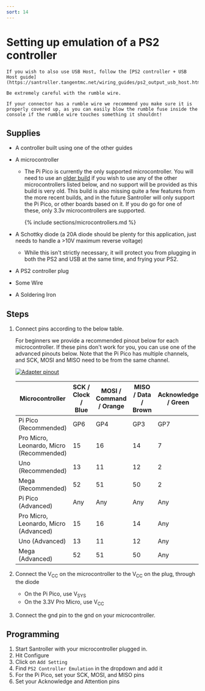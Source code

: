 ```yaml
---
sort: 14
---
```


# Setting up emulation of a PS2 controller

```danger
If you wish to also use USB Host, follow the [PS2 controller + USB Host guide](https://santroller.tangentmc.net/wiring_guides/ps2_output_usb_host.html)
```

```danger
Be extremely careful with the rumble wire. 

If your connector has a rumble wire we recommend you make sure it is properly covered up, as you can easily blow the rumble fuse inside the console if the rumble wire touches something it shouldnt!
```

## Supplies

- A controller built using one of the other guides

- A microcontroller

  - The Pi Pico is currently the only supported microcontroller. You will need to use an [older build](https://github.com/Santroller/Santroller/releases/tag/v10.1.188) if you wish to use any of the other microcontrollers listed below, and no support will be provided as this build is very old. This build is also missing quite a few features from the more recent builds, and in the future Santroller will only support the Pi Pico, or other boards based on it. If you do go for one of these, only 3.3v microcontrollers are supported.

    {% include sections/microcontrollers.md %}

- A Schottky diode (a 20A diode should be plenty for this application, just needs to handle a >10V maximum reverse voltage)
  - While this isn't strictly necessary, it will protect you from plugging in both the PS2 and USB at the same time, and frying your PS2.

- A PS2 controller plug
- Some Wire
- A Soldering Iron

## Steps

1. Connect pins according to the below table.

   For beginners we provide a recommended pinout below for each microcontroller.
   If these pins don't work for you, you can use one of the advanced pinouts below. Note that the Pi Pico has multiple channels, and SCK, MOSI and MISO need to be from the same channel.

   [![Adapter pinout](/assets/images/ps2-pinout.png)](/assets/images/ps2-pinout.png)

   | Microcontroller                          | SCK / Clock / Blue | MOSI / Command / Orange | MISO / Data / Brown | Acknowledge / Green | Attention / Yellow |
   | ---------------------------------------- | ------------------ | ----------------------- | ------------------- | ------------------- | ------------------ |
   | Pi Pico (Recommended)                    | GP6                | GP4                     | GP3                 | GP7                 | GP10               |
   | Pro Micro, Leonardo, Micro (Recommended) | 15                 | 16                      | 14                  | 7                   | 10                 |
   | Uno (Recommended)                        | 13                 | 11                      | 12                  | 2                   | 10                 |
   | Mega (Recommended)                       | 52                 | 51                      | 50                  | 2                   | 10                 |
   | Pi Pico (Advanced)                       | Any                | Any                     | Any                 | Any                 | Any                |
   | Pro Micro, Leonardo, Micro (Advanced)    | 15                 | 16                      | 14                  | Any                 | Any                |
   | Uno (Advanced)                           | 13                 | 11                      | 12                  | Any                 | Any                |
   | Mega (Advanced)                          | 52                 | 51                      | 50                  | Any                 | Any                |

2. Connect the V<sub>CC</sub> on the microcontroller to the V<sub>CC</sub> on the plug, through the diode
   - On the Pi Pico, use V<sub>SYS</sub>
   - On the 3.3V Pro Micro, use V<sub>CC</sub>
3. Connect the gnd pin to the gnd on your microcontroller.

## Programming

1.  Start Santroller with your microcontroller plugged in.
2.  Hit Configure
3.  Click on `Add Setting`
4.  Find `PS2 Controller Emulation` in the dropdown and add it
5.  For the Pi Pico, set your SCK, MOSI, and MISO pins
6.  Set your Acknowledge and Attention pins
